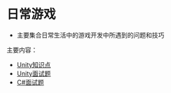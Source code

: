 # 日常游戏
  * 主要集合日常生活中的游戏开发中所遇到的问题和技巧

主要内容：

  * [Unity知识点](unity_knowledge_collection.md)
  * [Unity面试题](unity_interview_topics.md)
  * [C#面试题](csharp_interview_topics.md)
